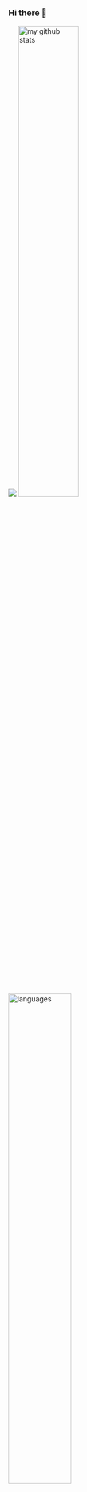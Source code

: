 ### Hi there 👋

<!--
**Msolmaz4/Msolmaz4** is a ✨ _special_ ✨ repository because its `README.md` (this file) appears on your GitHub profile.

Here are some ideas to get you started:

- 🔭 I’m currently working on ...
- 🌱 I’m currently learning ...
- 👯 I’m looking to collaborate on ...
- 🤔 I’m looking for help with ...
- 💬 Ask me about ...
- 📫 How to reach me: ...
- 😄 Pronouns: ...
- ⚡ Fun fact: ...
-->
![](https://komarev.com/ghpvc/?username=Msolmaz4)
<img
src="https://github-readme-stats.vercel.app/api?username=nathanColton&theme=chartreuse-dark
" alt="my github stats" width="49%"/>

<img
src="https://github-readme-stats.vercel.app/api/top-langs/?username=nathanColton&theme=chartr
euse-dark&layout=compact" alt="languages" width="50%">
